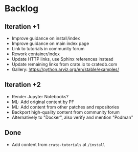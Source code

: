 # Backlog

## Iteration +1
- Improve guidance on install/index
- Improve guidance on main index page
- Link to tutorials in community forum
- Rework container/index
- Update HTTP links, use Sphinx references instead
- Update remaining links from crate.io to cratedb.com
- Gallery: https://python.arviz.org/en/stable/examples/

## Iteration +2
- Render Jupyter Notebooks?
- ML: Add original content by PF
- ML: Add content from other patches and repositories
- Backport high-quality content from community forum
- Alternatively to "Docker", also verify and mention "Podman"

## Done
- Add content from `crate-tutorials` at `/install`
